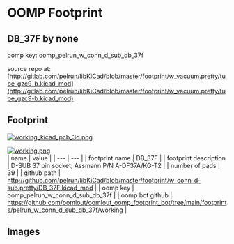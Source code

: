 # OOMP Footprint  
## DB_37F  by none  
  
oomp key: oomp_pelrun_w_conn_d_sub_db_37f  
  
source repo at: [http://gitlab.com/pelrun/libKiCad/blob/master/footprint/w_vacuum.pretty/tube_gzc9-b.kicad_mod](http://gitlab.com/pelrun/libKiCad/blob/master/footprint/w_vacuum.pretty/tube_gzc9-b.kicad_mod)  
## Footprint  
  
[![working_kicad_pcb_3d.png](working_kicad_pcb_3d_600.png)](working_kicad_pcb_3d.png)  
  
[![working.png](working_600.png)](working.png)  
| name | value | 
| --- | --- | 
| footprint name | DB_37F | 
| footprint description | D-SUB 37 pin socket, Assmann P/N A-DF37A/KG-T2 | 
| number of pads | 39 | 
| github path | http://github.com/pelrun/libKiCad/blob/master/footprint/w_conn_d-sub.pretty/DB_37F.kicad_mod | 
| oomp key | oomp_pelrun_w_conn_d_sub_db_37f | 
| oomp bot github | https://github.com/oomlout/oomlout_oomp_footprint_bot/tree/main/footprints/pelrun_w_conn_d_sub_db_37f/working | 
## Images  
